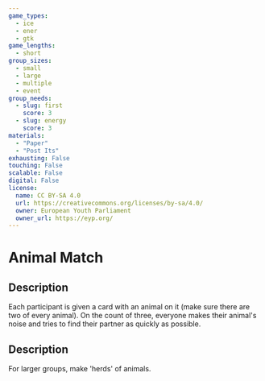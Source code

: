 ```yaml
---
game_types:
  - ice
  - ener
  - gtk
game_lengths:
  - short
group_sizes:
  - small
  - large
  - multiple
  - event
group_needs:
  - slug: first
    score: 3
  - slug: energy
    score: 3
materials:
  - "Paper"
  - "Post Its"
exhausting: False
touching: False
scalable: False
digital: False
license:
  name: CC BY-SA 4.0
  url: https://creativecommons.org/licenses/by-sa/4.0/
  owner: European Youth Parliament
  owner_url: https://eyp.org/
---
```

# Animal Match

## Description
Each participant is given a card with an animal on it (make sure there are two of every animal). On the count of three, everyone makes their animal's noise and tries to find their partner as quickly as possible.

## Description
For larger groups, make 'herds' of animals.
